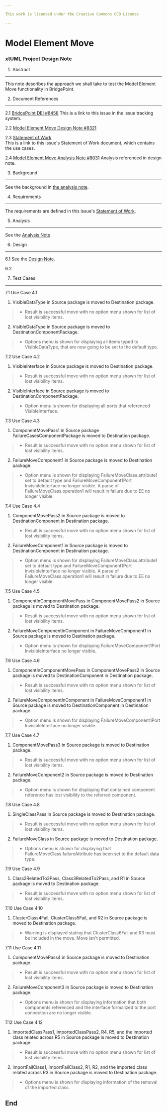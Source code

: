 ```yaml
---

This work is licensed under the Creative Commons CC0 License

---
```


# Model Element Move
### xtUML Project Design Note

1. Abstract   
-----------   
This note describes the approach we shall take to test the Model Element 
Move functionality in BridgePoint.  

2. Document References     
----------------------   
<a id="2.1"></a>2.1 [BridgePoint DEI #8458](https://support.onefact.net/issues/8458) 
This is a link to this issue in the issue tracking system.  

<a id="2.2"></a>2.2 [Model Element Move Design Note #8321](https://github.com/xtuml/bridgepoint/blob/8321_Model_Element_Move/8321_Model_Element_Move.dnt.md)   

<a id="2.3"></a>2.3 [Statement of Work](https://docs.google.com/document/d/1_T4H7StO-VM8zfIFjr-V7VwUQMXML1c7nFJJofU0vGs/edit)  
This is a link to this issue's Statement of Work document, which contains the use cases.  

<a id="2.4"></a>2.4 [Model Element Move Analysis Note #8031](https://github.com/xtuml/bridgepoint/blob/8031_Analyze_Model_Element_Move/8031_Analyze_Model_Element_Move.ant.md)
Analysis referenced in design note.  

3. Background   
-------------     

See the background in [the analysis note](#2.4).

4. Requirements   
---------------   
The requirements are defined in this issue's [Statement of Work](#2.3).

5. Analysis   
-----------   
See the [Analysis Note](#2.4). 


6. Design   
----------------   

6.1 See the [Design Note](#2.1).  

6.2  


7. Test Cases  
------------------  

7.1 Use Case 4.1  
1. VisibleDataType in Source package is moved to Destination package.  
>* Result is successful move with no option menu shown for list of lost 
visibility items.  
2. VisibleDataType in Source package is moved to DestinationComponentPackage.  
>* Options menu is shown for displaying all items typed to VisibleDataType, that
are now going to be set to the default type.  

7.2 Use Case 4.2  
1. VisibleInterface in Source package is moved to Destination package.  
>* Result is successful move with no option menu shown for list of lost 
visibility items.  
2. VisibleInterface in Source package is moved to DestinationComponentPackage.  
>* Option menu is shown for displaying all ports that referenced 
VisibleInterface.  

7.3 Use Case 4.3  
1. ComponentMovePass1 in Source package FailureCasesComponentPackage is moved 
to Destination package.  
>* Result is successful move with no option menu shown for list of lost 
visibility items.  
2. FailureMoveComponent1 in Source package is moved to Destination package.  
>* Option menu is shown for displaying FailureMoveClass.attribute1 set to 
default type and FailureMoveComponent1Port InvisibleInterface no longer visible.
A parse of FailureMoveClass.operation1 will result in failure due to EE no
longer visible.  

7.4 Use Case 4.4  
1. ComponentMovePass2 in Source package is moved to DestinationComponent in 
Destination package.  
>* Result is successful move with no option menu shown for list of lost 
visibility items.  
2. FailureMoveComponent1 in Source package is moved to DestinationComponent in 
Destination package.  
>* Option menu is shown for displaying FailureMoveClass.attribute1 set to 
default type and FailureMoveComponent1Port InvisibleInterface no longer visible.
A parse of FailureMoveClass.operation1 will result in failure due to EE no
longer visible.  

7.5 Use Case 4.5  
1. ComponentInComponentMovePass in ComponentMovePass2 in Source package is 
moved to Destination package.  
>* Result is successful move with no option menu shown for list of lost 
visibility items.  
2. FailureMoveComponentInComponent in FailureMoveComponent1 in Source package 
is moved to Destination package.  
>* Option menu is shown for displaying FailureMoveComponent1Port 
InvisibleInterface no longer visible.  

7.6 Use Case 4.6  
1. ComponentInComponentMovePass in ComponentMovePass2 in Source package is 
moved to DestinationComponent in Destination package.  
>* Result is successful move with no option menu shown for list of lost 
visibility items.  
2. FailureMoveComponentInComponent in FailureMoveComponent1 in Source package 
is moved to DestinationComponent in Destination package.  
>* Option menu is shown for displaying FailureMoveComponent1Port 
InvisibleInterface no longer visible.  

7.7 Use Case 4.7  
1. ComponentMovePass3 in Source package is moved to Destination package.  
>* Result is successful move with no option menu shown for list of lost 
visibility items.  
2. FailureMoveComponent2 in Source package is moved to Destination package.  
>* Option menu is shown for displaying that contained component reference has
lost visibility to the referred component.  

7.8 Use Case 4.8  
1. SingleClassPass in Source package is moved to Destination package.  
>* Result is successful move with no option menu shown for list of lost 
visibility items.  
2. FailureMoveClass in Source package is moved to Destination package.
>* Options menu is shown for displaying that FailureMoveClass.failureAttribute
has been set to the default data type.  

7.9 Use Case 4.9  
1. Class2RelatedTo3Pass, Class3RelatedTo2Pass, and R1 in Source package is moved
to Destination package.  
>* Result is successful move with no option menu shown for list of lost 
visibility items.  

7.10 Use Case 4.10  
1. ClusterClass4Fail, ClusterClass5Fail, and R2 in Source package is moved to 
Destination package.  
>* Warning is displayed stating that ClusterClass6Fail and R3 must be included 
in the move. Move isn't permitted.  

7.11 Use Case 4.11  
1. ComponentMovePass4 in Source package is moved to Destination package.  
>* Result is successful move with no option menu shown for list of lost 
visibility items.  
2. FailureMoveComponent3 in Source package is moved to Destination package.  
>* Options menu is shown for displaying information that both components 
referenced and the interface formalized to the port connection are no longer 
visible.  

7.12 Use Case 4.12  
1. ImportedClassPass1, ImportedClassPass2, R4, R5, and the imported class
related across R5 in Source package is moved to Destination package.  
>* Result is successful move with no option menu shown for list of lost 
visibility items.  
2. ImportFailClass1, ImportFailClass2, R1, R2, and the imported class related 
across R3 in Source package is moved to Destination package.  
>* Options menu is shown for displaying information of the removal of the 
imported class.  

 
End
---
